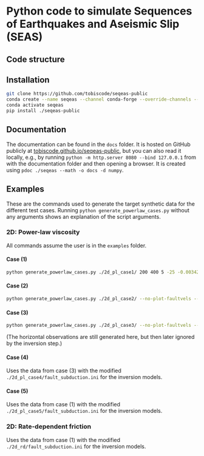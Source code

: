 # Python code to simulate Sequences of Earthquakes and Aseismic Slip (SEAS)

## Code structure

## Installation

```bash
git clone https://github.com/tobiscode/seqeas-public
conda create --name seqeas --channel conda-forge --override-channels --file seqeas-public/requirements.txt
conda activate seqeas
pip install ./seqeas-public
```

## Documentation

The documentation can be found in the `docs` folder. It is hosted on GitHub publicly
at [tobiscode.github.io/seqeas-public](https://tobiscode.github.io/seqeas-public), but you can
also read it locally, e.g., by running `python -m http.server 8080 --bind 127.0.0.1`
from with the documentation folder and then opening a browser. It is created using
`pdoc ./seqeas --math -o docs -d numpy`.

## Examples

These are the commands used to generate the target synthetic data for the different test
cases. Running `python generate_powerlaw_cases.py` without any arguments shows an explanation
of the script arguments.

### 2D: Power-law viscosity

All commands assume the user is in the `examples` folder.

#### Case (1)

```bash
python generate_powerlaw_cases.py ./2d_pl_case1/ 200 400 5 -25 -0.0034223 9130 0.01
```

#### Case (2)

```bash
python generate_powerlaw_cases.py ./2d_pl_case2/ --no-plot-faultvels --no-plot-faultslip --no-plot-eqvels --no-plot-fault --no-plot-phases --no-plot-viscosity --no-plot-viscosity_ts 200 400 5 -10.809 -0.0034223 3947 0.01
```

#### Case (3)

```bash
python generate_powerlaw_cases.py ./2d_pl_case3/ --no-plot-faultvels --no-plot-faultslip --no-plot-eqvels --no-plot-fault --no-plot-phases --no-plot-viscosity --no-plot-viscosity_ts 200 400 5 -10.77067 -0.0034223 3933 0.01
```

(The horizontal observations are still generated here, but then later ignored by the inversion step.)

#### Case (4)

Uses the data from case (3) with the modified `./2d_pl_case4/fault_subduction.ini` for the inversion models.

#### Case (5)

Uses the data from case (1) with the modified `./2d_pl_case5/fault_subduction.ini` for the inversion models.

### 2D: Rate-dependent friction

Uses the data from case (1) with the modified `./2d_rd/fault_subduction.ini` for the inversion models.
